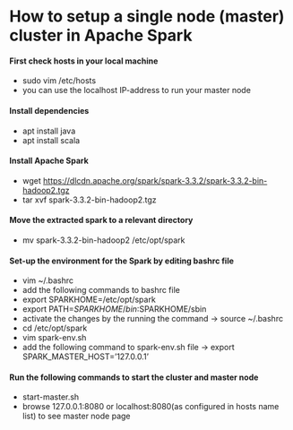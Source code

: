 # How to setup a single node (master) cluster in Apache Spark

#### First check hosts in your local machine
- sudo vim /etc/hosts
- you can use the localhost IP-address to run your master node

#### Install dependencies
- apt install java
- apt install scala

#### Install Apache Spark
- wget https://dlcdn.apache.org/spark/spark-3.3.2/spark-3.3.2-bin-hadoop2.tgz
- tar xvf spark-3.3.2-bin-hadoop2.tgz

#### Move the extracted spark to a relevant directory
- mv spark-3.3.2-bin-hadoop2 /etc/opt/spark

#### Set-up the environment for the Spark by editing bashrc file
- vim ~/.bashrc
- add the following commands to bashrc file
- export SPARKHOME=/etc/opt/spark
- export PATH=$SPARKHOME/bin:$SPARKHOME/sbin
- activate the changes by the running the command -> source ~/.bashrc
- cd /etc/opt/spark
- vim spark-env.sh
- add the following command to spark-env.sh file → export SPARK_MASTER_HOST=’127.0.0.1’

#### Run the following commands to start the cluster and master node
- start-master.sh
- browse 127.0.0.1:8080 or localhost:8080(as configured in hosts name list) to see master node page

